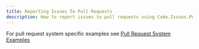 ```yaml
---
title: Reporting Issues To Pull Requests
description: How to report issues to pull requests using Cake.Issues.PullRequests.
---
```


For pull request system specific examples see [Pull Request System Examples](../../pull-request-systems/index.md)
